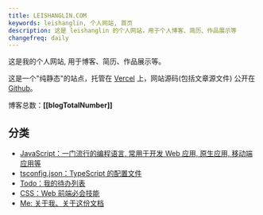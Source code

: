```yaml
---
title: LEISHANGLIN.COM
keywords: leishanglin, 个人网站, 首页
description: 这是 leishanglin 的个人网站，用于个人博客、简历、作品展示等
changefreq: daily
---
```


这是我的个人网站, 用于博客、简历、作品展示等。

这是一个"纯静态"的站点，托管在 [Vercel](https://vercel.com/) 上，网站源码(包括文章源文件) 公开在 [Github](https://github.com/leishanglin/leishanglin.com)。

博客总数：**[[blogTotalNumber]]**

## 分类

- [JavaScript：一门流行的编程语言, 常用于开发 Web 应用, 原生应用, 移动端应用等](./javascript/)
- [tsconfig.json：TypeScript 的配置文件](./tsconfig/)
- [Todo：我的待办列表](./todo/)
- [CSS：Web 前端必会技能](./css/)
- [Me: 关于我、关于这份文档](./me/)